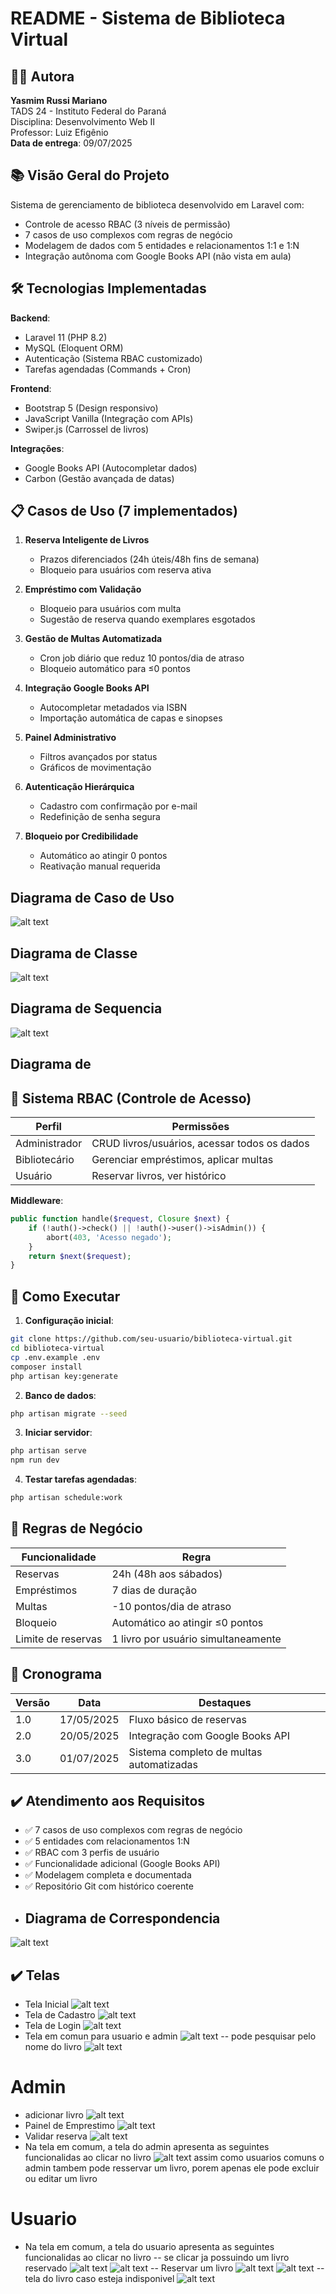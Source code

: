 # README - Sistema de Biblioteca Virtual

## 👩‍💻 Autora
**Yasmim Russi Mariano**  
TADS 24 - Instituto Federal do Paraná  
Disciplina: Desenvolvimento Web II  
Professor: Luiz Efigênio  
**Data de entrega**: 09/07/2025

## 📚 Visão Geral do Projeto
Sistema de gerenciamento de biblioteca desenvolvido em Laravel com:
- Controle de acesso RBAC (3 níveis de permissão)
- 7 casos de uso complexos com regras de negócio
- Modelagem de dados com 5 entidades e relacionamentos 1:1 e 1:N
- Integração autônoma com Google Books API (não vista em aula)

## 🛠 Tecnologias Implementadas
**Backend**:
- Laravel 11 (PHP 8.2)
- MySQL (Eloquent ORM)
- Autenticação (Sistema RBAC customizado)
- Tarefas agendadas (Commands + Cron)

**Frontend**:
- Bootstrap 5 (Design responsivo)
- JavaScript Vanilla (Integração com APIs)
- Swiper.js (Carrossel de livros)

**Integrações**:
- Google Books API (Autocompletar dados)
- Carbon (Gestão avançada de datas)

## 📋 Casos de Uso (7 implementados)
1. **Reserva Inteligente de Livros**  
   - Prazos diferenciados (24h úteis/48h fins de semana)
   - Bloqueio para usuários com reserva ativa

2. **Empréstimo com Validação**  
   - Bloqueio para usuários com multa
   - Sugestão de reserva quando exemplares esgotados

3. **Gestão de Multas Automatizada**  
   - Cron job diário que reduz 10 pontos/dia de atraso
   - Bloqueio automático para ≤0 pontos

4. **Integração Google Books API**  
   - Autocompletar metadados via ISBN
   - Importação automática de capas e sinopses

5. **Painel Administrativo**  
   - Filtros avançados por status
   - Gráficos de movimentação

6. **Autenticação Hierárquica**  
   - Cadastro com confirmação por e-mail
   - Redefinição de senha segura

7. **Bloqueio por Credibilidade**  
   - Automático ao atingir 0 pontos
   - Reativação manual requerida

## Diagrama de Caso de Uso
![alt text](image.png)

## Diagrama de Classe
![alt text](image-1.png)

## Diagrama de Sequencia
![alt text](image-2.png)

## Diagrama de


## 🔐 Sistema RBAC (Controle de Acesso)
| Perfil         | Permissões                                  |
|----------------|---------------------------------------------|
| Administrador  | CRUD livros/usuários, acessar todos os dados|
| Bibliotecário  | Gerenciar empréstimos, aplicar multas      |
| Usuário        | Reservar livros, ver histórico             |

**Middleware**:
```php
public function handle($request, Closure $next) {
    if (!auth()->check() || !auth()->user()->isAdmin()) {
        abort(403, 'Acesso negado');
    }
    return $next($request);
}
```

## 🚀 Como Executar
1. **Configuração inicial**:
```bash
git clone https://github.com/seu-usuario/biblioteca-virtual.git
cd biblioteca-virtual
cp .env.example .env
composer install
php artisan key:generate
```

2. **Banco de dados**:
```bash
php artisan migrate --seed
```

3. **Iniciar servidor**:
```bash
php artisan serve
npm run dev
```

4. **Testar tarefas agendadas**:
```bash
php artisan schedule:work
```

## 📌 Regras de Negócio
| Funcionalidade          | Regra                                      |
|-------------------------|--------------------------------------------|
| Reservas                | 24h (48h aos sábados)                     |
| Empréstimos             | 7 dias de duração                         |
| Multas                  | -10 pontos/dia de atraso                  |
| Bloqueio                | Automático ao atingir ≤0 pontos           |
| Limite de reservas      | 1 livro por usuário simultaneamente       |

## 📅 Cronograma
| Versão | Data       | Destaques                                  |
|--------|------------|--------------------------------------------|
| 1.0    | 17/05/2025 | Fluxo básico de reservas                   |
| 2.0    | 20/05/2025 | Integração com Google Books API            |
| 3.0    | 01/07/2025 | Sistema completo de multas automatizadas   |

## ✔️ Atendimento aos Requisitos
- ✅ 7 casos de uso complexos com regras de negócio
- ✅ 5 entidades com relacionamentos 1:N
- ✅ RBAC com 3 perfis de usuário
- ✅ Funcionalidade adicional (Google Books API)
- ✅ Modelagem completa e documentada
- ✅ Repositório Git com histórico coerente
- ## Diagrama de Correspondencia
![alt text](image-17.png)
## ✔️ Telas

- Tela Inicial
![alt text](image-3.png)
- Tela de Cadastro
![alt text](image-4.png)
- Tela de Login
![alt text](image-5.png)
- Tela em comun para usuario e admin
![alt text](image-6.png)
-- pode pesquisar pelo nome do livro
![alt text](image-16.png)
# Admin
- adicionar livro
![alt text](image-7.png)
- Painel de Emprestimo
![alt text](image-8.png)
- Validar reserva
![alt text](image-9.png)
- Na tela em comum, a tela do admin apresenta as seguintes funcionalidas ao clicar no livro
![alt text](image-10.png)
assim como usuarios comuns o admin tambem pode resservar um livro, porem apenas ele pode excluir ou editar um livro
# Usuario
- Na tela em comum, a tela do usuario apresenta as seguintes funcionalidas ao clicar no livro
-- se clicar ja possuindo um livro reservado
![alt text](image-11.png)
![alt text](image-12.png)
-- Reservar um livro
![alt text](image-14.png)
![alt text](image-15.png)
--tela do livro caso esteja indisponivel
![alt text](image-13.png)